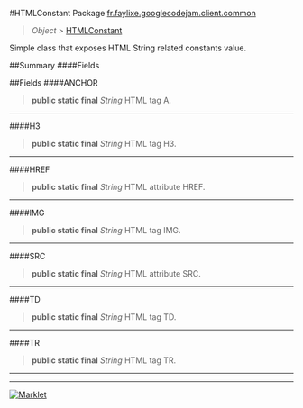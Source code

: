 #HTMLConstant
Package [fr.faylixe.googlecodejam.client.common](README.md)<br>

> *Object* > [HTMLConstant](HTMLConstant.md)

<p>Simple class that exposes HTML String related constants value.</p>

##Summary
####Fields

##Fields
####ANCHOR
> **public static final** *String*
HTML tag A.
---

####H3
> **public static final** *String*
HTML tag H3.
---

####HREF
> **public static final** *String*
HTML attribute HREF.
---

####IMG
> **public static final** *String*
HTML tag IMG.
---

####SRC
> **public static final** *String*
HTML attribute SRC.
---

####TD
> **public static final** *String*
HTML tag TD.
---

####TR
> **public static final** *String*
HTML tag TR.
---

---

[![Marklet](https://img.shields.io/badge/Generated%20by-Marklet-green.svg)](https://github.com/Faylixe/marklet)